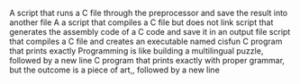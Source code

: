 A script that runs a C file through the preprocessor and save the result into another file
A a script that compiles a C file but does not link
script that generates the assembly code of a C code and save it in an output file
script that compiles a C file and creates an executable named cisfun
C program that prints exactly Programming is like building a multilingual puzzle, followed by a new line
C program that prints exactly with proper grammar, but the outcome is a piece of art,, followed by a new line
